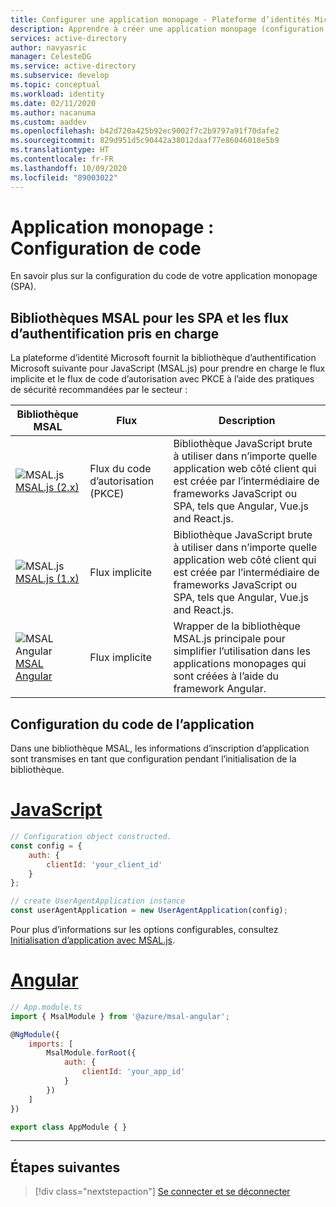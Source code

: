 ```yaml
---
title: Configurer une application monopage - Plateforme d’identités Microsoft | Azure
description: Apprendre à créer une application monopage (configuration du code de l’application)
services: active-directory
author: navyasric
manager: CelesteDG
ms.service: active-directory
ms.subservice: develop
ms.topic: conceptual
ms.workload: identity
ms.date: 02/11/2020
ms.author: nacanuma
ms.custom: aaddev
ms.openlocfilehash: b42d720a425b92ec9002f7c2b9797a91f70dafe2
ms.sourcegitcommit: 829d951d5c90442a38012daaf77e86046018e5b9
ms.translationtype: HT
ms.contentlocale: fr-FR
ms.lasthandoff: 10/09/2020
ms.locfileid: "89003022"
---
```

# <a name="single-page-application-code-configuration"></a>Application monopage : Configuration de code

En savoir plus sur la configuration du code de votre application monopage (SPA).

## <a name="msal-libraries-for-spas-and-supported-authentication-flows"></a>Bibliothèques MSAL pour les SPA et les flux d’authentification pris en charge

La plateforme d’identité Microsoft fournit la bibliothèque d’authentification Microsoft suivante pour JavaScript (MSAL.js) pour prendre en charge le flux implicite et le flux de code d’autorisation avec PKCE à l’aide des pratiques de sécurité recommandées par le secteur :

| Bibliothèque MSAL | Flux | Description |
|--------------|------|-------------|
| ![MSAL.js](media/sample-v2-code/logo_js.png) <br/> [MSAL.js (2.x)](https://github.com/AzureAD/microsoft-authentication-library-for-js/tree/dev/lib/msal-browser) | Flux du code d’autorisation (PKCE) | Bibliothèque JavaScript brute à utiliser dans n’importe quelle application web côté client qui est créée par l’intermédiaire de frameworks JavaScript ou SPA, tels que Angular, Vue.js and React.js. |
| ![MSAL.js](media/sample-v2-code/logo_js.png) <br/> [MSAL.js (1.x)](https://github.com/AzureAD/microsoft-authentication-library-for-js/tree/dev/lib/msal-core) | Flux implicite | Bibliothèque JavaScript brute à utiliser dans n’importe quelle application web côté client qui est créée par l’intermédiaire de frameworks JavaScript ou SPA, tels que Angular, Vue.js and React.js. |
| ![MSAL Angular](media/sample-v2-code/logo_angular.png) <br/> [MSAL Angular](https://github.com/AzureAD/microsoft-authentication-library-for-js/blob/dev/lib/msal-angular/README.md) | Flux implicite | Wrapper de la bibliothèque MSAL.js principale pour simplifier l’utilisation dans les applications monopages qui sont créées à l’aide du framework Angular. |

## <a name="application-code-configuration"></a>Configuration du code de l’application

Dans une bibliothèque MSAL, les informations d’inscription d’application sont transmises en tant que configuration pendant l’initialisation de la bibliothèque.

# <a name="javascript"></a>[JavaScript](#tab/javascript)

```javascript
// Configuration object constructed.
const config = {
    auth: {
        clientId: 'your_client_id'
    }
};

// create UserAgentApplication instance
const userAgentApplication = new UserAgentApplication(config);
```

Pour plus d’informations sur les options configurables, consultez [Initialisation d’application avec MSAL.js](msal-js-initializing-client-applications.md).

# <a name="angular"></a>[Angular](#tab/angular)

```javascript
// App.module.ts
import { MsalModule } from '@azure/msal-angular';

@NgModule({
    imports: [
        MsalModule.forRoot({
            auth: {
                clientId: 'your_app_id'
            }
        })
    ]
})

export class AppModule { }
```

---

## <a name="next-steps"></a>Étapes suivantes

> [!div class="nextstepaction"]
> [Se connecter et se déconnecter](scenario-spa-sign-in.md)
